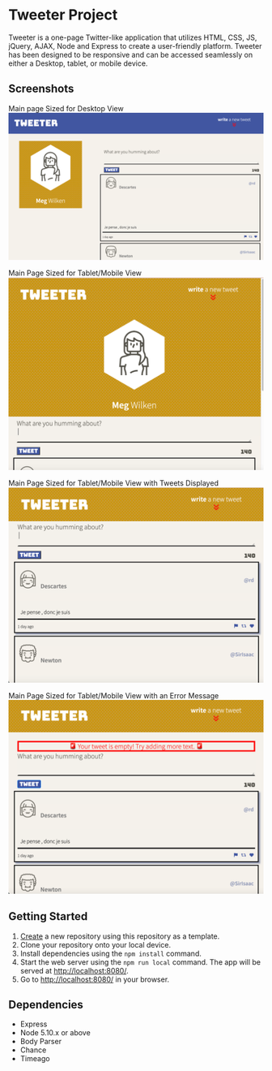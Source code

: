 # Tweeter Project

Tweeter is a one-page Twitter-like application that utilizes HTML, CSS, JS, jQuery, AJAX, Node and Express to create a user-friendly platform. Tweeter has been designed to be responsive and can be accessed seamlessly on either a Desktop, tablet, or mobile device. 

## Screenshots

Main page Sized for Desktop View
![Screenshop of main page desktop view](https://github.com/Megwilken/tweeter/blob/bb114a634db976fafb5db04009ff9db595f2ff89/public/images/desktop-view.png)

Main Page Sized for Tablet/Mobile View
![Screenshop of main page tablet/mobile view](https://github.com/Megwilken/tweeter/blob/bb114a634db976fafb5db04009ff9db595f2ff89/public/images/mobile-view.png)

Main Page Sized for Tablet/Mobile View with Tweets Displayed
![Screenshop of main page tablet/mobile view with tweets](https://github.com/Megwilken/tweeter/blob/bb114a634db976fafb5db04009ff9db595f2ff89/public/images/mobile-view-tweets.png)

Main Page Sized for Tablet/Mobile View with an Error Message 
!["Screenshot of main page tablet/mobile with error](https://github.com/Megwilken/tweeter/blob/bb114a634db976fafb5db04009ff9db595f2ff89/public/images/mobile-view-error.png)
## Getting Started

1. [Create](https://docs.github.com/en/repositories/creating-and-managing-repositories/creating-a-repository-from-a-template) a new repository using this repository as a template.
2. Clone your repository onto your local device.
3. Install dependencies using the `npm install` command.
3. Start the web server using the `npm run local` command. The app will be served at <http://localhost:8080/>.
4. Go to <http://localhost:8080/> in your browser.

## Dependencies

- Express
- Node 5.10.x or above
- Body Parser
- Chance
- Timeago